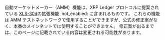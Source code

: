 自動マーケットメーカー（AMM）機能は、XRP Ledger プロトコルに提案されている [XLS-30d](https://github.com/XRPLF/XRPL-Standards/discussions/78)の拡張機能 :not_enabled: に含まれるものです。 これらの機能は AMM テストネットワークで使用することができますが、公式の修正案がなく、本番のメインネットでは使用することができません。 修正案が出るまでは、このページに記載されている内容は変更される可能性があります。 <!-- SPELLING_IGNORE: 30d -->
